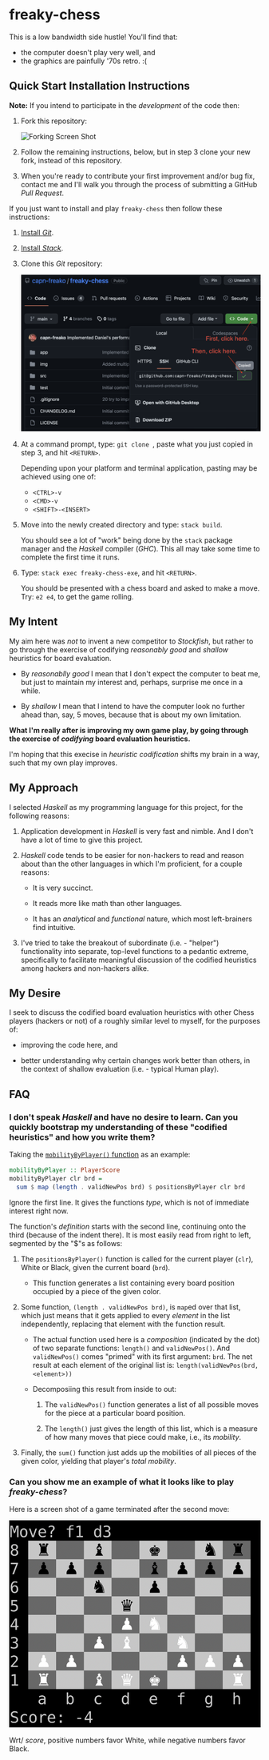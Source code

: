# freaky-chess

This is a low bandwidth side hustle!
You'll find that:

- the computer doesn't play very well, and
- the graphics are painfully '70s retro. :(

## Quick Start Installation Instructions

**Note:** If you intend to participate in the _development_ of the code then:

1. Fork this repository:

    ![Forking Screen Shot](img/Forking_ScrnSht.png)

2. Follow the remaining instructions, below, but in step 3 clone your new fork, instead of this repository.

3. When you're ready to contribute your first improvement and/or bug fix, contact me and I'll walk you through the process of submitting a GitHub _Pull Request_.

If you just want to install and play `freaky-chess` then follow these instructions:

1. [Install _Git_](https://git-scm.com/downloads).
2. [Install _Stack_](https://docs.haskellstack.org/en/stable/install_and_upgrade/).
3. Clone this _Git_ repository:

    ![Cloning Screen Shot](img/Cloning_ScrnSht.png)
    
4. At a command prompt, type: `git clone `, paste what you just copied in step 3, and hit `<RETURN>`.
    
    Depending upon your platform and terminal application, pasting may be achieved using one of:
    
    - `<CTRL>-v`
    - `<CMD>-v`
    - `<SHIFT>-<INSERT>`

5. Move into the newly created directory and type: `stack build`.

    You should see a lot of "work" being done by the `stack` package manager and the _Haskell_ compiler (_GHC_).
    This all may take some time to complete the first time it runs.
    
6. Type: `stack exec freaky-chess-exe`, and hit `<RETURN>`.
    
    You should be presented with a chess board and asked to make a move.
    Try: `e2 e4`, to get the game rolling.

## My Intent

My aim here was _not_ to invent a new competitor to _Stockfish_, but rather to go through the exercise of codifying _reasonably good_ and _shallow_ heuristics for board evaluation.

- By _reasonablly good_ I mean that I don't expect the computer to beat me, but just to maintain my interest and, perhaps, surprise me once in a while.

- By _shallow_ I mean that I intend to have the computer look no further ahead than, say, 5 moves, because that is about my own limitation.

**What I'm really after is improving my own game play, by going through the exercise of _codifying_ board evaluation heuristics.**

I'm hoping that this execise in _heuristic codification_ shifts my brain in a way, such that my own play improves.

## My Approach

I selected _Haskell_ as my programming language for this project, for the following reasons:

1. Application development in _Haskell_ is very fast and nimble.
And I don't have a lot of time to give this project.

1. _Haskell_ code tends to be easier for non-hackers to read and reason about than the other languages in which I'm proficient, for a couple reasons:

    - It is very succinct.
    
    - It reads more like math than other languages.

    - It has an _analytical_ and _functional_ nature, which most left-brainers find intuitive.
    
1. I've tried to take the breakout of subordinate (i.e. - "helper") functionality into separate, top-level functions to a pedantic extreme, specifically to facilitate meaningful discussion of the codified heuristics among hackers and non-hackers alike.

## My Desire

I seek to discuss the codified board evaluation heuristics with other Chess players (hackers or not) of a roughly similar level to myself, for the purposes of:

- improving the code here, and

- better understanding why certain changes work better than others, in the context of shallow evaluation (i.e. - typical Human play).

## FAQ

### I don't speak _Haskell_ and have no desire to learn. Can you quickly bootstrap my understanding of these "codified heuristics" and how you write them?

Taking the [`mobilityByPlayer()` function](https://github.com/capn-freako/freaky-chess/blob/c80e1680827723484066317f92b18908ab123cf9/src/Chess/Play.hs#L67-L69) as an example:

```haskell
mobilityByPlayer :: PlayerScore
mobilityByPlayer clr brd =
  sum $ map (length . validNewPos brd) $ positionsByPlayer clr brd
```

Ignore the first line.
It gives the functions _type_, which is not of immediate interest right now.

The function's _definition_ starts with the second line, continuing onto the third (because of the indent there).
It is most easily read from right to left, segmented by the "$"s as follows:

1. The `positionsByPlayer()` function is called for the current player (`clr`), White or Black, given the current board (`brd`).

    - This function generates a list containing every board position occupied by a piece of the given color.

1. Some function, `(length . validNewPos brd)`, is `map`ed over that list, which just means that it gets applied to every _element_ in the list independently, replacing that element with the function result.

    - The actual function used here is a _composition_ (indicated by the dot) of two separate functions: `length()` and `validNewPos()`.
    And `validNewPos()` comes "primed" with its first argument: `brd`.
    The net result at each element of the original list is: `length(validNewPos(brd, <element>))`
    
    - Decomposiing this result from inside to out:
    
        1. The `validNewPos()` function generates a list of all possible moves for the piece at a particular board position.
        
        1. The `length()` just gives the length of this list, which is a measure of how many moves that piece could make, i.e., its _mobility_.

1. Finally, the `sum()` function just adds up the mobilities of all pieces of the given color, yielding that player's _total mobility_.

### Can you show me an example of what it looks like to play _freaky-chess_?

Here is a screen shot of a game terminated after the second move:

![_freaky-chess_ Screen Shot](img/example.png)

Wrt/ _score_, positive numbers favor White, while negative numbers favor Black.
